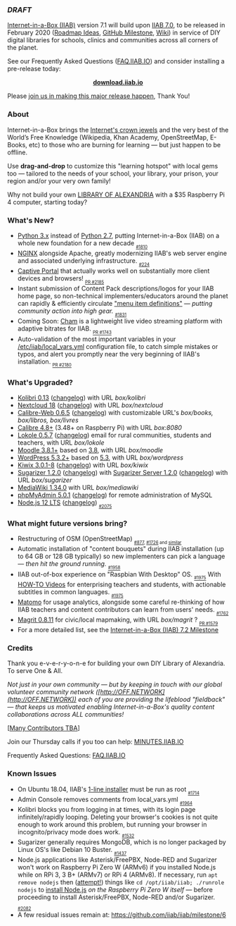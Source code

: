 <!--TBA: Expected in Q1 2020.>

<!--For now, please see the [IIAB 7.1 Release Notes](https://github.com/iiab/iiab/wiki/IIAB-7.1-Release-Notes).-->

### _DRAFT_

[Internet-in-a-Box (IIAB)](http://internet-in-a-box.org) version 7.1 will build upon [IIAB 7.0](https://github.com/iiab/iiab/wiki/IIAB-7.0-Release-Notes), to be released in February 2020 ([Roadmap Ideas](https://github.com/iiab/iiab/wiki/IIAB-7.0-Release-Notes#what-might-future-versions-bring), [GitHub Milestone](https://github.com/iiab/iiab/milestone/6), [Wiki](http://wiki.laptop.org/go/IIAB/7.1)) in service of DIY digital libraries for schools, clinics and communities across all corners of the planet.

See our Frequently Asked Questions ([FAQ.IIAB.IO](http://wiki.laptop.org/go/IIAB/FAQ)) and consider installing a pre-release today:

<p align="center">
  <b><a href=http://download.iiab.io>download.iiab.io</a></b>
  <!--[download.iiab.io](http://download.iiab.io)-->
</p>

Please [join us in making this major release happen](http://internet-in-a-box.org/pages/contributing.html), Thank You!

### About

Internet-in-a-Box brings the [Internet's crown jewels](http://internet-in-a-box.org/#quality-content) and the very best of the World’s Free Knowledge (Wikipedia, Khan Academy, OpenStreetMap, E-Books, etc) to those who are burning for learning — but just happen to be offline.

Use <b>drag-and-drop</b> to customize this "learning hotspot" with local gems too — tailored to the needs of your school, your library, your prison, your region and/or your very own family!

Why not build your own [LIBRARY OF ALEXANDRIA](https://www.youtube.com/channel/UC0cBGCxr_WPBPa3IqPVEe3g) with a $35 Raspberry Pi 4 computer, starting today?

### What's New?

- [Python 3.x](https://python-release-cycle.glitch.me/) instead of [Python 2.7](https://pythonclock.org/), putting Internet-in-a-Box (IIAB) on a whole new foundation for a new decade  <sub><sub>[#1810](https://github.com/iiab/iiab/issues/1810)</sub></sub>
- [NGINX](https://github.com/iiab/iiab/tree/master/roles/nginx#transition-to-nginx) alongside Apache, greatly modernizing IIAB's web server engine and associated underlying infrastructure.  <sub><sub>[#224](https://github.com/iiab/iiab/issues/224)</sub></sub>
- [Captive Portal](http://wiki.laptop.org/go/IIAB/FAQ#Captive_Portal_Administration:_What_tips_.26_tricks_exist.3F) that actually works well on substantially more client devices and browsers!  <sub><sub>[PR #2185](https://github.com/iiab/iiab/pull/2185)</sub></sub>
- Instant submission of Content Pack descriptions/logos for your IIAB home page, so non-technical implementers/educators around the planet can rapidly & efficiently circulate ["menu item definitions"](https://github.com/iiab/iiab/wiki/IIAB-Menuing) &mdash; _putting community action into high gear._  <sub><sub>[#1831](https://github.com/iiab/iiab/issues/1831)</sub></sub>
- Coming Soon: [Cham](https://github.com/eka-foundation/cham) is a lightweight live video streaming platform with adaptive bitrates for IIAB.  <sub><sub>[PR #1743](https://github.com/iiab/iiab/pull/1743)</sub></sub>
- Auto-validation of the most important variables in your [/etc/iiab/local_vars.yml](http://wiki.laptop.org/go/IIAB/FAQ#What_is_local_vars.yml_and_how_do_I_customize_it.3F) configuration file, to catch simple mistakes or typos, and alert you promptly near the very beginning of IIAB's installation.  <sub><sub>[PR #2180](https://github.com/iiab/iiab/pull/2180)</sub></sub>

### What's Upgraded?

- [Kolibri 0.13](https://medium.com/kolibri-releases/kolibri-v0-13-is-here-4ac99259367a) ([changelog](https://github.com/learningequality/kolibri/releases)) with URL _box/kolibri_
- [Nextcloud 18](https://nextcloud.com/blog/) ([changelog](https://nextcloud.com/changelog/#latest18)) with URL _box/nextcloud_
- [Calibre-Web 0.6.5](https://github.com/janeczku/calibre-web#about) ([changelog](https://github.com/janeczku/calibre-web/releases)) with customizable URL's _box/books, box/libros, box/livres_
- [Calibre 4.8+](https://calibre-ebook.com/whats-new) (3.48+ on Raspberry Pi) with URL _box:8080_
- [Lokole 0.5.7](https://github.com/iiab/iiab/tree/master/roles/lokole#lokole-readme) ([changelog](https://github.com/ascoderu/opwen-webapp/releases)) email for rural communities, students and teachers, with URL _box/lokole_
- [Moodle 3.8.1+](https://docs.moodle.org/dev/Moodle_3.8.1_release_notes) based on [3.8](https://docs.moodle.org/dev/Moodle_3.8_release_notes), with URL _box/moodle_
- [WordPress 5.3.2+](https://wordpress.org/news/2019/12/wordpress-5-3-2-maintenance-release/) based on [5.3](https://wordpress.org/news/2019/11/kirk/), with URL _box/wordpress_
- [Kiwix 3.0.1-8](https://en.wikipedia.org/wiki/Kiwix) ([changelog](https://github.com/kiwix/kiwix-tools/blob/master/Changelog)) with URL _box/kiwix_
- [Sugarizer 1.2.0](https://groups.google.com/forum/#!topic/unleashkids/fCod2NHrQZ4) ([changelog](https://github.com/llaske/sugarizer/blob/master/CHANGELOG.md#120---2019-09-26)) with [Sugarizer Server 1.2.0](https://github.com/llaske/sugarizer-server/) ([changelog](https://github.com/llaske/sugarizer-server/blob/master/CHANGELOG.md#120---2019-12-01)) with URL _box/sugarizer_
- [MediaWiki 1.34.0](https://mediawiki.org/wiki/Release_notes/1.34) with URL _box/mediawiki_
- [phpMyAdmin 5.0.1](https://www.phpmyadmin.net/) ([changelog](https://github.com/phpmyadmin/phpmyadmin/releases)) for remote administration of MySQL
- [Node.js 12 LTS](https://medium.com/@nodejs/introducing-node-js-12-76c41a1b3f3f) ([changelog](https://nodejs.org/en/blog/release/v12.13.0/))  <sub><sub>[#2075](https://github.com/iiab/iiab/pull/2075)</sub></sub>

### What might future versions bring?

- Restructuring of OSM (OpenStreetMap) <sub><sub>[#877](https://github.com/iiab/iiab/issues/877), [#1726](https://github.com/iiab/iiab/issues/1726) and [similar](https://github.com/iiab/iiab/search?q=OSM&type=Issues)</sub></sub>
- Automatic installation of "content bouquets" during IIAB installation (up to 64 GB or 128 GB typically) so new implementers can pick a language &mdash; _then hit the ground running._  <sub><sub>[#1958](https://github.com/iiab/iiab/issues/1958)</sub></sub>
- IIAB out-of-box experience on "Raspbian With Desktop" OS.  <sub><sub>[#1975](https://github.com/iiab/iiab/issues/1975)</sub></sub>  With [HOW-TO Videos](http://iiab.net/info/videos/) for enterprising teachers and students, with actionable subtitles in common languages.  <sub><sub>[#1975](https://github.com/iiab/iiab/issues/1975)</sub></sub>
- [Matomo](https://matomo.org/) for usage analytics, alongside some careful re-thinking of how IIAB teachers and content contributors can learn from users' needs.  <sub><sub>[#1762](https://github.com/iiab/iiab/issues/1762)</sub></sub>
- [Magrit 0.8.11](http://magrit.cnrs.fr/) for civic/local mapmaking, with URL _box/magrit_ ? <sub><sub>[PR #1579](https://github.com/iiab/iiab/pull/1579)</sub></sub>
- For a more detailed list, see the [Internet-in-a-Box (IIAB) 7.2 Milestone](https://github.com/iiab/iiab/milestone/7)

### Credits

Thank you e-v-e-r-y-o-n-e for building your own DIY Library of Alexandria.  To serve One & All.

_Not just in your own community &mdash; but by keeping in touch with our global volunteer community network ([http://OFF.NETWORK](http://OFF.NETWORK)) each of you are providing the lifeblood "fieldback" &mdash; that keeps us motivated enabling Internet-in-a-Box's quality content collaborations across ALL communities!_

[[Many Contributors TBA](http://internet-in-a-box.org/pages/contributing.html)]

Join our Thursday calls if you too can help: [MINUTES.IIAB.IO](http://MINUTES.IIAB.IO)

Frequently Asked Questions: [FAQ.IIAB.IO](http://FAQ.IIAB.IO)

### Known Issues

- On Ubuntu 18.04, IIAB's [1-line installer](http://download.iiab.io) must be run as root  <sub><sub>[#1714](https://github.com/iiab/iiab/issues/1714)</sub></sub>
- Admin Console removes comments from local_vars.yml  <sub><sub>[#1964](https://github.com/iiab/iiab/issues/1964)</sub></sub>
- Kolibri blocks you from logging in at times, with its login page infinitely/rapidly looping.  Deleting your browser's cookies is not quite enough to work around this problem, but running your browser in incognito/privacy mode does work.  <sub><sub>[#1532](https://github.com/iiab/iiab/issues/1532)</sub></sub>
- Sugarizer generally requires MongoDB, which is no longer packaged by Linux OS's like Debian 10 Buster.  <sub><sub>[#1437](https://github.com/iiab/iiab/issues/1437)</sub></sub>
- Node.js applications like Asterisk/FreePBX, Node-RED and Sugarizer won't work on Raspberry Pi Zero W (ARMv6) if you installed Node.js while on RPi 3, 3 B+ (ARMv7) or RPi 4 (ARMv8).  If necessary, run `apt remove nodejs` then ([attempt!](https://nodered.org/docs/hardware/raspberrypi#swapping-sd-cards)) things like `cd /opt/iiab/iiab; ./runrole nodejs` to [install Node.js](https://github.com/iiab/iiab/blob/master/roles/nodejs/tasks/main.yml) _on the Raspberry Pi Zero W itself_ — before proceeding to install Asterisk/FreePBX, Node-RED and/or Sugarizer.  <sub><sub>[#2082](https://github.com/iiab/iiab/issues/2082)</sub></sub>
- A few residual issues remain at: https://github.com/iiab/iiab/milestone/6